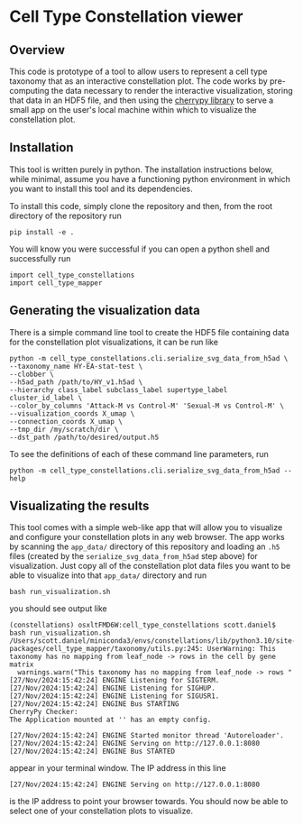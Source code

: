 # Cell Type Constellation viewer


## Overview

This code is prototype of a tool to allow users to represent a cell type
taxonomy that as an interactive constellation plot. The code works by
pre-computing the data necessary to render the interactive visualization,
storing that data in an HDF5 file, and then using the
[cherrypy library](https://cherrypy.dev/) to serve a small app on the user's
local machine within which to visualize the constellation plot.

## Installation

This tool is written purely in python. The installation instructions below,
while minimal, assume you have a functioning python environment in which you
want to install this tool and its dependencies.

To install this code, simply clone the repository and then, from the root
directory of the repository run
```
pip install -e .
```

You will know you were successful if you can open a python shell and
successfully run

```
import cell_type_constellations
import cell_type_mapper
```

## Generating the visualization data

There is a simple command line tool to create the HDF5 file containing
data for the constellation plot visualizations, it can be run like

```
python -m cell_type_constellations.cli.serialize_svg_data_from_h5ad \
--taxonomy_name HY-EA-stat-test \
--clobber \
--h5ad_path /path/to/HY_v1.h5ad \
--hierarchy class_label subclass_label supertype_label cluster_id_label \
--color_by_columns 'Attack-M vs Control-M' 'Sexual-M vs Control-M' \
--visualization_coords X_umap \
--connection_coords X_umap \
--tmp_dir /my/scratch/dir \
--dst_path /path/to/desired/output.h5
````

To see the definitions of each of these command line parameters, run

```
python -m cell_type_constellations.cli.serialize_svg_data_from_h5ad --help
```

## Visualizating the results

This tool comes with a simple web-like app that will allow you to
visualize and configure your constellation plots in any web browser.
The app works by scanning the `app_data/` directory of this repository
and loading an `.h5` files (created by the `serialize_svg_data_from_h5ad`
step above) for visualization. Just copy all of the constellation plot data
files you want to be able to visualize into that `app_data/` directory and run
```
bash run_visualization.sh
```

you should see output like

```
(constellations) osxltFMD6W:cell_type_constellations scott.daniel$ bash run_visualization.sh 
/Users/scott.daniel/miniconda3/envs/constellations/lib/python3.10/site-packages/cell_type_mapper/taxonomy/utils.py:245: UserWarning: This taxonomy has no mapping from leaf_node -> rows in the cell by gene matrix
  warnings.warn("This taxonomy has no mapping from leaf_node -> rows "
[27/Nov/2024:15:42:24] ENGINE Listening for SIGTERM.
[27/Nov/2024:15:42:24] ENGINE Listening for SIGHUP.
[27/Nov/2024:15:42:24] ENGINE Listening for SIGUSR1.
[27/Nov/2024:15:42:24] ENGINE Bus STARTING
CherryPy Checker:
The Application mounted at '' has an empty config.

[27/Nov/2024:15:42:24] ENGINE Started monitor thread 'Autoreloader'.
[27/Nov/2024:15:42:24] ENGINE Serving on http://127.0.0.1:8080
[27/Nov/2024:15:42:24] ENGINE Bus STARTED
```
appear in your terminal window. The IP address in this line
```
[27/Nov/2024:15:42:24] ENGINE Serving on http://127.0.0.1:8080
```
is the IP address to point your browser towards. You should now be able
to select one of your constellation plots to visualize.
